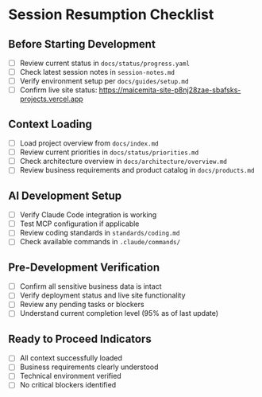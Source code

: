 # Session Resumption Checklist

## Before Starting Development
- [ ] Review current status in `docs/status/progress.yaml`
- [ ] Check latest session notes in `session-notes.md`
- [ ] Verify environment setup per `docs/guides/setup.md`
- [ ] Confirm live site status: https://maicemita-site-p8nj28zae-sbafsks-projects.vercel.app

## Context Loading
- [ ] Load project overview from `docs/index.md`
- [ ] Review current priorities in `docs/status/priorities.md`
- [ ] Check architecture overview in `docs/architecture/overview.md`
- [ ] Review business requirements and product catalog in `docs/products.md`

## AI Development Setup
- [ ] Verify Claude Code integration is working
- [ ] Test MCP configuration if applicable
- [ ] Review coding standards in `standards/coding.md`
- [ ] Check available commands in `.claude/commands/`

## Pre-Development Verification
- [ ] Confirm all sensitive business data is intact
- [ ] Verify deployment status and live site functionality
- [ ] Review any pending tasks or blockers
- [ ] Understand current completion level (95% as of last update)

## Ready to Proceed Indicators
- [ ] All context successfully loaded
- [ ] Business requirements clearly understood
- [ ] Technical environment verified
- [ ] No critical blockers identified